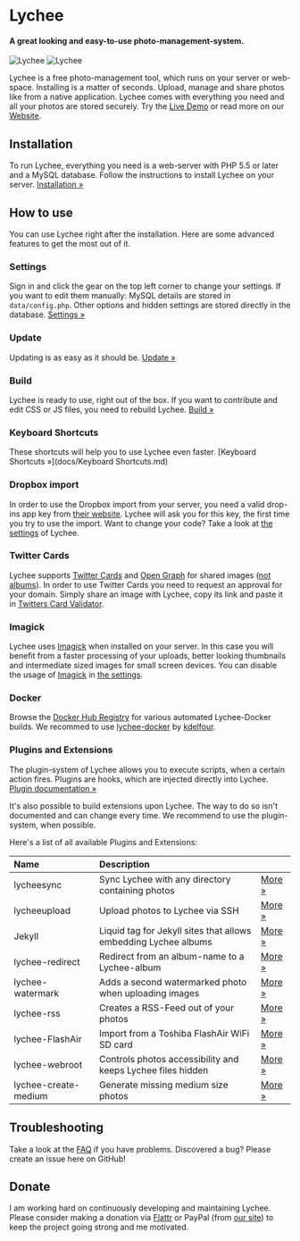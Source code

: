 # Lychee

#### A great looking and easy-to-use photo-management-system.

![Lychee](http://l.electerious.com/uploads/big/c4b58cb87d95aeaed78fdca581cc908c.jpg)
![Lychee](http://l.electerious.com/uploads/big/075ac5de5b5d6c593acbb700f0e1d739.jpg)

Lychee is a free photo-management tool, which runs on your server or web-space.
Installing is a matter of seconds. Upload, manage and share photos like from
a native application. Lychee comes with everything you need and all your
photos are stored securely. Try the [Live Demo](http://ld.electerious.com)
or read more on our [Website](http://lychee.electerious.com).

## Installation

To run Lychee, everything you need is a web-server with PHP 5.5 or later and
a MySQL database. Follow the instructions to install Lychee on your server.
[Installation &#187;](docs/Installation.md)

## How to use

You can use Lychee right after the installation. Here are some advanced
features to get the most out of it.

### Settings

Sign in and click the gear on the top left corner to change your settings.
If you want to edit them manually: MySQL details are stored in
`data/config.php`. Other options and hidden settings are stored directly
in the database. [Settings &#187;](docs/Settings.md)

### Update

Updating is as easy as it should be.  [Update &#187;](docs/Update.md)

### Build

Lychee is ready to use, right out of the box. If you want to contribute and
edit CSS or JS files, you need to rebuild Lychee. [Build &#187;](docs/Build.md)

### Keyboard Shortcuts

These shortcuts will help you to use Lychee even faster.
[Keyboard Shortcuts &#187;](docs/Keyboard Shortcuts.md)

### Dropbox import

In order to use the Dropbox import from your server, you need a valid drop-ins
app key from [their website](https://www.dropbox.com/developers/apps/create).
Lychee will ask you for this key, the first time you try to use the import.
Want to change your code? Take a look at [the settings](docs/Settings.md)
of Lychee.

### Twitter Cards

Lychee supports [Twitter Cards](https://dev.twitter.com/docs/cards) and
[Open Graph](http://opengraphprotocol.org) for shared images
([not albums](https://github.com/electerious/Lychee/issues/384)).
In order to use Twitter Cards you need to request an approval for your
domain. Simply share an image with Lychee, copy its link and paste it in
[Twitters Card Validator](https://dev.twitter.com/docs/cards/validation/validator).

### Imagick

Lychee uses [Imagick](http://www.imagemagick.org) when installed on your
server. In this case you will benefit from a faster processing of your
uploads, better looking thumbnails and intermediate sized images for small
screen devices. You can disable the usage of
[Imagick](http://www.imagemagick.org) in [the settings](docs/Settings.md).

### Docker

Browse the [Docker Hub Registry](https://hub.docker.com/r/kdelfour/lychee-docker/)
for various automated Lychee-Docker builds. We recommed to use
[lychee-docker](https://hub.docker.com/r/kdelfour/lychee-docker/) by
[kdelfour](https://github.com/kdelfour).

### Plugins and Extensions

The plugin-system of Lychee allows you to execute scripts, when a certain
action fires. Plugins are hooks, which are injected directly into Lychee.
[Plugin documentation &#187;](docs/Plugins.md)

It's also possible to build extensions upon Lychee. The way to do so isn't
documented and can change every time. We recommend to use the plugin-system,
when possible.

Here's a list of all available Plugins and Extensions:

| Name                 | Description                                      |             |
|:---------------------|:-------------------------------------------------|:------------|
| lycheesync           | Sync Lychee with any directory containing photos | [More &#187;](https://github.com/GustavePate/lycheesync) |
| lycheeupload         | Upload photos to Lychee via SSH                  | [More &#187;](https://github.com/r0x0r/lycheeupload) |
| Jekyll               | Liquid tag for Jekyll sites that allows embedding Lychee albums | [More &#187;](https://gist.github.com/tobru/9171700) |
| lychee-redirect      | Redirect from an album-name to a Lychee-album    | [More &#187;](https://github.com/electerious/lychee-redirect) |
| lychee-watermark     | Adds a second watermarked photo when uploading images | [More &#187;](https://github.com/electerious/lychee-watermark) |
| lychee-rss           | Creates a RSS-Feed out of your photos            | [More &#187;](https://github.com/cternes/Lychee-RSS) |
| lychee-FlashAir      | Import from a Toshiba FlashAir WiFi SD card      | [More &#187;](https://github.com/mhp/Lychee-FlashAir) |
| lychee-webroot       | Controls photos accessibility and keeps Lychee files hidden | [More &#187;](https://github.com/Bramas/lychee-webroot) |
| lychee-create-medium | Generate missing medium size photos              | [More &#187;](https://github.com/Bramas/lychee-create-medium) |

## Troubleshooting

Take a look at the [FAQ](docs/FAQ.md) if you have problems. Discovered a
bug? Please create an issue here on GitHub!

## Donate

I am working hard on continuously developing and maintaining Lychee. Please
consider making a donation via
[Flattr](https://flattr.com/submit/auto?user_id=electerious&url=http%3A%2F%2Flychee.electerious.com&title=Lychee&category=software)
or PayPal (from [our site](http://lychee.electerious.com/)) to keep the
project going strong and me motivated.
